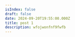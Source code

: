 ```yaml
---
isIndex: false
draft: false
date: 2024-09-20T19:55:00.000Z
title: post 1
description: wfojwonfnf9fwfb
---
```

